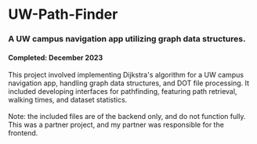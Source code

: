 # UW-Path-Finder
<h3>A UW campus navigation app utilizing graph data structures.</h3>
<h4>Completed: December 2023</h4>

This project involved implementing Dijkstra's algorithm for a UW campus navigation app, handling graph data structures, and DOT file processing. It included developing interfaces for pathfinding, featuring path retrieval, walking times, and dataset statistics.</br>
</br>Note: the included files are of the backend only, and do not function fully. This was a partner project, and my partner was responsible for the frontend.
